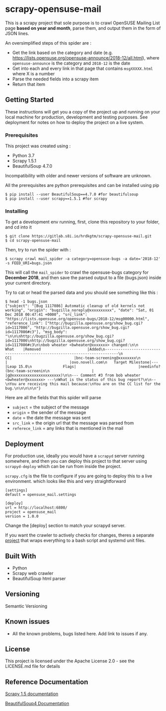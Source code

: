 # scrapy-opensuse-mail

This is a scrapy project that sole purpose is to crawl OpenSUSE Mailing List page **based on year and month**, parse them, and output them in the form of JSON lines. 

An oversimplified steps of this spider are :

- Get the link based on the category and date (e.g. https://lists.opensuse.org/opensuse-announce/2018-12/all.html), where `opensuse-announce` is the category and `2018-12` is the date
- Get into each and every link in that page that contains `msgXXXXX.html` where X is a number
- Parse the needed fields into a scrapy item
- Return that item

## Getting Started

These instructions will get you a copy of the project up and running on your local machine for production, development and testing purposes. See deployment for notes on how to deploy the project on a live system.

### Prerequisites

This project was created using :

- Python 3.7
- Scrapy 1.5.1
- BeautifulSoup 4.7.0

Incompatibility with older and newer versions of software are unknown.

All the prerequisites are python prerequisites and can be installed using pip

```
$ pip install --user BeautifulSoup==4.7.0 #for beautifulsoup
$ pip install --user scrapy==1.5.1 #for scrapy
```

### Installing

To get a development env running, first, clone this repository to your folder, and cd into it


```
$ git clone https://gitlab.s8i.io/hrdkgtm/scrapy-opensuse-mail.git
$ cd scrapy-opensuse-mail
```

Then, try to run the spider with :

```
$ scrapy crawl mail_spider -a category=opensuse-bugs -a date='2018-12' -s FEED_URI=bugs.json
```

This will call the `mail_spider` to crawl the opensuse-bugs category for **December 2018**, and then save the parsed output to a file (bugs.json) inside your current directory. 

Try to cat or head the parsed data and you should see something like this :
```
$ head -1 bugs.json
{"subject": "[Bug 1117086] Automatic cleanup of old kernels not working", "origin": "bugzilla_noreply@xxxxxxxxxx", "date": "Sat, 01 Dec 2018 00:47:41 +0000", "src_link": "https://lists.opensuse.org/opensuse-bugs/2018-12/msg00000.html", "reference_link": ["http://bugzilla.opensuse.org/show_bug.cgi?id=1117086", "http://bugzilla.opensuse.org/show_bug.cgi?id=1117086#c3"], "msg_body": "\n\n\nhttp://bugzilla.opensuse.org/show_bug.cgi?id=1117086\nhttp://bugzilla.opensuse.org/show_bug.cgi?id=1117086#c3\n\nbob wheater <bwheater@xxxxxxx> changed:\n\n           What    |Removed                     |Added\n----------------------------------------------------------------------------\n                 CC|                            |bnc-team-screening@xxxxxxxx\n                   |                            |ovo.novell.com\n   Target Milestone|---                         |Leap 15.0\n              Flags|                            |needinfo?(bnc-team-screenin\n                   |                            |g@xxxxxxxxxxxxxxxxxxxxxx)\n\n--- Comment #3 from bob wheater <bwheater@xxxxxxx> ---\nWhat is the status of this bug report?\n\n-- \nYou are receiving this mail because:\nYou are on the CC list for the bug.\n\n\n\n\n"}

```

Here are all the fields that this spider will parse
- `subject` = the subject of the message
- `origin` = the sender of the message
- `date` = the date the message was sent
- `src_link` = the origin url that the message was parsed from
- `referece_link` = any links that is mentioned in the mail

## Deployment

For production use, ideally you would have a `scrapyd` server running somewhere, and then you can deploy this project to that server using `scrapyd-deploy` which can be run from inside the project.

`scrapy.cfg` is the file to configure if you are going to deploy this to a live environment. which looks like this and very straightforward

```
[settings]
default = opensuse_mail.settings

[deploy]
url = http://localhost:6800/
project = opensuse_mail
version = 1.0.0
```

Change the [deploy] section to match your scrapyd server.

If you want the crawler to actively checks for changes, theres a separate [project](https://gitlab.s8i.io/hrdkgtm/scrapyd-opensuse) that wraps everything to a bash script and systemd unit files. 



## Built With

* Python
* Scrapy web crawler
* BeautifulSoup html parser

## Versioning
   
Semantic Versioning

## Known issues
   
* All the known problems, bugs listed here. Add link to issues if any.

## License

This project is licensed under the Apache License 2.0 - see the LICENSE.md file for details

## Reference Documentation

[Scrapy 1.5 documentation](https://doc.scrapy.org/en/latest/index.html)

[BeautifulSoup4 Documentation](https://www.crummy.com/software/BeautifulSoup/bs4/doc/)